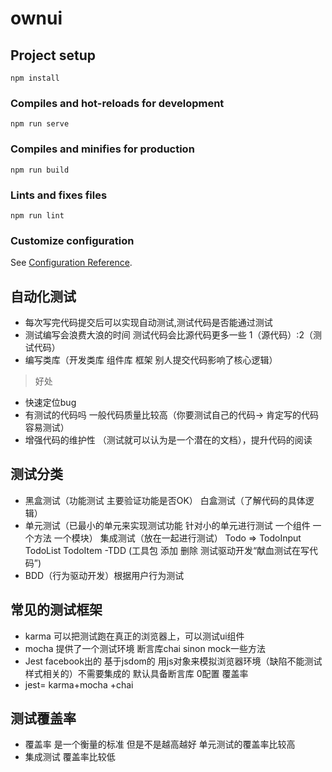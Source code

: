# ownui

## Project setup
```
npm install
```

### Compiles and hot-reloads for development
```
npm run serve
```

### Compiles and minifies for production
```
npm run build
```

### Lints and fixes files
```
npm run lint
```

### Customize configuration
See [Configuration Reference](https://cli.vuejs.org/config/).

## 自动化测试
- 每次写完代码提交后可以实现自动测试,测试代码是否能通过测试
- 测试编写会浪费大浪的时间 测试代码会比源代码更多一些 1（源代码）:2（测试代码）
- 编写类库（开发类库 组件库 框架 别人提交代码影响了核心逻辑） 

> 好处
- 快速定位bug
- 有测试的代码吗 一般代码质量比较高（你要测试自己的代码-> 肯定写的代码容易测试）
- 增强代码的维护性 （测试就可以认为是一个潜在的文档），提升代码的阅读

## 测试分类

- 黑盒测试（功能测试 主要验证功能是否OK） 白盒测试（了解代码的具体逻辑）
- 单元测试（已最小的单元来实现测试功能 针对小的单元进行测试 一个组件 一个方法 一个模块） 集成测试（放在一起进行测试）
Todo => TodoInput TodoList TodoItem
-TDD (工具包 添加 删除 测试驱动开发“献血测试在写代码”)
- BDD（行为驱动开发）根据用户行为测试

## 常见的测试框架

- karma 可以把测试跑在真正的浏览器上，可以测试ui组件
- mocha 提供了一个测试环境 断言库chai sinon mock一些方法
- Jest facebook出的 基于jsdom的 用js对象来模拟浏览器环境（缺陷不能测试样式相关的）不需要集成的 默认具备断言库 0配置 覆盖率
- jest= karma+mocha +chai

## 测试覆盖率
- 覆盖率 是一个衡量的标准 但是不是越高越好 单元测试的覆盖率比较高
- 集成测试 覆盖率比较低

